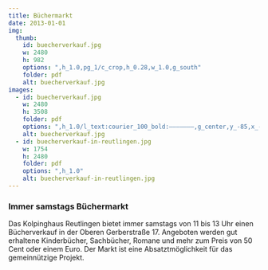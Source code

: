 ```yaml
---
title: Büchermarkt
date: 2013-01-01
img:
  thumb:
    id: buecherverkauf.jpg
    w: 2480
    h: 982
    options: ",h_1.0,pg_1/c_crop,h_0.28,w_1.0,g_south"
    folder: pdf
    alt: buecherverkauf.jpg
images:
  - id: buecherverkauf.jpg
    w: 2480
    h: 3508
    folder: pdf
    options: ",h_1.0/l_text:courier_100_bold:———————,g_center,y_-85,x_-15,co_red"
    alt: buecherverkauf.jpg
  - id: buecherverkauf-in-reutlingen.jpg
    w: 1754
    h: 2480
    folder: pdf
    options: ",h_1.0"
    alt: buecherverkauf-in-reutlingen.jpg
---
```


<!--mehr-->

### Immer samstags Büchermarkt

Das Kolpinghaus Reutlingen bietet immer samstags von 11 bis 13 Uhr einen Bücherverkauf in der Oberen Gerberstraße 17. Angeboten werden gut erhaltene Kinderbücher, Sachbücher, Romane und mehr zum Preis von 50 Cent oder einem Euro. Der Markt ist eine Absatztmöglichkeit für das gemeinnützige Projekt.
